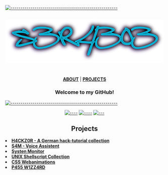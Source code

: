 [![-----------------------------------------------------](https://raw.githubusercontent.com/andreasbm/readme/master/assets/lines/colored.png)](#-)

![Logo](https://github.com/sera619/Foxy/blob/master/Assets/CORE/Images/UI/LOGO.png?raw=true)
---
<strong><h1 align='center'></h1></strong>
<p align="center">
<strong><a href="https://raw.githubusercontent.com/sera619/BashDIC/master/BackupGEN.sh">ABOUT</a></strong>
|
<strong><a href="https://github.com/sera619/BashDIC/blob/master/YDTM.sh">PROJECTS</a></strong>
<strong><h3 align='center'>Welcome to my GitHub!</h3></strong>

[![-----------------------------------------------------](https://raw.githubusercontent.com/andreasbm/readme/master/assets/lines/colored.png)](#-)

<center>

[![----](https://img.shields.io/badge/YouTube-red?style=for-the-badge&logo=youtube&link=http://https://www.youtube.com/channel/UCJLXwZV5Kk4XRF6TSY_iPgQ&link=http://right)](https://www.youtube.com/channel/UCJLXwZV5Kk4XRF6TSY_iPgQ)
[![----](https://img.shields.io/badge/Codepen-grey?style=for-the-badge&logo=codepen&link=http://left&link=http://right)](https://codepen.io/sera619)
[![---](https://img.shields.io/badge/TryHackMe-darkred?style=for-the-badge&logo=tryhackme&link=http://left&link=http://right)](https://tryhackme.com/p/S3R43o3)

</center>
<strong><h2 align='center'>Projects</h2></strong>
<p align='center'>
<li><strong><a href='https://www.hackzor.de'>H4CKZ0R - A German hack-tutorial collection</a></strong></li>
<li><strong><a href='https://github.com/sera619/VoiceAssistent'>S4M - Voice Assistent</a></strong></li>

<li><strong><a href='https://github.com/sera619/system-manager-python'>Systen Monitor</a></strong></li>
<li><strong><a href='https://github.com/sera619/BashDIC'>UNIX Shellscript Collection</a></strong></li>
<li><strong><a href='https://github.com/sera619/PureCSS-Animations'>CSS Webanimations</a></strong></li>
<li><strong><a href='https://github.com/sera619/PasswordManager'>P455 W1ZZ4RD</a></strong></li>
</p>
